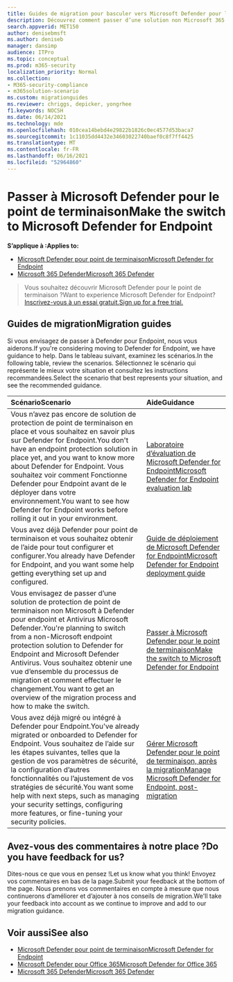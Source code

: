 ```yaml
---
title: Guides de migration pour basculer vers Microsoft Defender pour le point de terminaison
description: Découvrez comment passer d’une solution non Microsoft 365 Defender à Microsoft Defender for Endpoint
search.appverid: MET150
author: denisebmsft
ms.author: deniseb
manager: dansimp
audience: ITPro
ms.topic: conceptual
ms.prod: m365-security
localization_priority: Normal
ms.collection:
- M365-security-compliance
- m365solution-scenario
ms.custom: migrationguides
ms.reviewer: chriggs, depicker, yongrhee
f1.keywords: NOCSH
ms.date: 06/14/2021
ms.technology: mde
ms.openlocfilehash: 010cea14bebd4e29822b1826c0ec4577d53baca7
ms.sourcegitcommit: 1c11035dd4432e34603022740baef0c8f7ff4425
ms.translationtype: MT
ms.contentlocale: fr-FR
ms.lasthandoff: 06/16/2021
ms.locfileid: "52964860"
---
```

# <a name="make-the-switch-to-microsoft-defender-for-endpoint"></a><span data-ttu-id="0b594-103">Passer à Microsoft Defender pour le point de terminaison</span><span class="sxs-lookup"><span data-stu-id="0b594-103">Make the switch to Microsoft Defender for Endpoint</span></span>

<span data-ttu-id="0b594-104">**S’applique à :**</span><span class="sxs-lookup"><span data-stu-id="0b594-104">**Applies to:**</span></span>
- [<span data-ttu-id="0b594-105">Microsoft Defender pour point de terminaison</span><span class="sxs-lookup"><span data-stu-id="0b594-105">Microsoft Defender for Endpoint</span></span>](https://go.microsoft.com/fwlink/p/?linkid=2154037)
- [<span data-ttu-id="0b594-106">Microsoft 365 Defender</span><span class="sxs-lookup"><span data-stu-id="0b594-106">Microsoft 365 Defender</span></span>](https://go.microsoft.com/fwlink/?linkid=2118804)

> <span data-ttu-id="0b594-107">Vous souhaitez découvrir Microsoft Defender pour le point de terminaison ?</span><span class="sxs-lookup"><span data-stu-id="0b594-107">Want to experience Microsoft Defender for Endpoint?</span></span> [<span data-ttu-id="0b594-108">Inscrivez-vous à un essai gratuit.</span><span class="sxs-lookup"><span data-stu-id="0b594-108">Sign up for a free trial.</span></span>](https://www.microsoft.com/microsoft-365/windows/microsoft-defender-atp?ocid=docs-wdatp-exposedapis-abovefoldlink)

## <a name="migration-guides"></a><span data-ttu-id="0b594-109">Guides de migration</span><span class="sxs-lookup"><span data-stu-id="0b594-109">Migration guides</span></span>

<span data-ttu-id="0b594-110">Si vous envisagez de passer à Defender pour Endpoint, nous vous aiderons.</span><span class="sxs-lookup"><span data-stu-id="0b594-110">If you're considering moving to Defender for Endpoint, we have guidance to help.</span></span> <span data-ttu-id="0b594-111">Dans le tableau suivant, examinez les scénarios.</span><span class="sxs-lookup"><span data-stu-id="0b594-111">In the following table, review the scenarios.</span></span> <span data-ttu-id="0b594-112">Sélectionnez le scénario qui représente le mieux votre situation et consultez les instructions recommandées.</span><span class="sxs-lookup"><span data-stu-id="0b594-112">Select the scenario that best represents your situation, and see the recommended guidance.</span></span>

| <span data-ttu-id="0b594-113">Scénario</span><span class="sxs-lookup"><span data-stu-id="0b594-113">Scenario</span></span> | <span data-ttu-id="0b594-114">Aide</span><span class="sxs-lookup"><span data-stu-id="0b594-114">Guidance</span></span> |
|:----|:----|
| <span data-ttu-id="0b594-115">Vous n’avez pas encore de solution de protection de point de terminaison en place et vous souhaitez en savoir plus sur Defender for Endpoint.</span><span class="sxs-lookup"><span data-stu-id="0b594-115">You don't have an endpoint protection solution in place yet, and you want to know more about Defender for Endpoint.</span></span> <span data-ttu-id="0b594-116">Vous souhaitez voir comment Fonctionne Defender pour Endpoint avant de le déployer dans votre environnement.</span><span class="sxs-lookup"><span data-stu-id="0b594-116">You want to see how Defender for Endpoint works before rolling it out in your environment.</span></span>  | [<span data-ttu-id="0b594-117">Laboratoire d’évaluation de Microsoft Defender for Endpoint</span><span class="sxs-lookup"><span data-stu-id="0b594-117">Microsoft Defender for Endpoint evaluation lab</span></span>](evaluation-lab.md)   |
| <span data-ttu-id="0b594-118">Vous avez déjà Defender pour point de terminaison et vous souhaitez obtenir de l’aide pour tout configurer et configurer.</span><span class="sxs-lookup"><span data-stu-id="0b594-118">You already have Defender for Endpoint, and you want some help getting everything set up and configured.</span></span>  | [<span data-ttu-id="0b594-119">Guide de déploiement de Microsoft Defender for Endpoint</span><span class="sxs-lookup"><span data-stu-id="0b594-119">Microsoft Defender for Endpoint deployment guide</span></span>](deployment-phases.md)  |
| <span data-ttu-id="0b594-120">Vous envisagez de passer d’une solution de protection de point de terminaison non Microsoft à Defender pour endpoint et Antivirus Microsoft Defender.</span><span class="sxs-lookup"><span data-stu-id="0b594-120">You're planning to switch from a non-Microsoft endpoint protection solution to Defender for Endpoint and Microsoft Defender Antivirus.</span></span> <span data-ttu-id="0b594-121">Vous souhaitez obtenir une vue d’ensemble du processus de migration et comment effectuer le changement.</span><span class="sxs-lookup"><span data-stu-id="0b594-121">You want to get an overview of the migration process and how to make the switch.</span></span> |[<span data-ttu-id="0b594-122">Passer à Microsoft Defender pour le point de terminaison</span><span class="sxs-lookup"><span data-stu-id="0b594-122">Make the switch to Microsoft Defender for Endpoint</span></span>](switch-to-microsoft-defender-migration.md)   |
| <span data-ttu-id="0b594-123">Vous avez déjà migré ou intégré à Defender pour Endpoint.</span><span class="sxs-lookup"><span data-stu-id="0b594-123">You've already migrated or onboarded to Defender for Endpoint.</span></span> <span data-ttu-id="0b594-124">Vous souhaitez de l’aide sur les étapes suivantes, telles que la gestion de vos paramètres de sécurité, la configuration d’autres fonctionnalités ou l’ajustement de vos stratégies de sécurité.</span><span class="sxs-lookup"><span data-stu-id="0b594-124">You want some help with next steps, such as managing your security settings, configuring more features, or fine-tuning your security policies.</span></span> | [<span data-ttu-id="0b594-125">Gérer Microsoft Defender pour le point de terminaison, après la migration</span><span class="sxs-lookup"><span data-stu-id="0b594-125">Manage Microsoft Defender for Endpoint, post-migration</span></span>](manage-atp-post-migration.md) |


## <a name="do-you-have-feedback-for-us"></a><span data-ttu-id="0b594-126">Avez-vous des commentaires à notre place ?</span><span class="sxs-lookup"><span data-stu-id="0b594-126">Do you have feedback for us?</span></span>

<span data-ttu-id="0b594-127">Dites-nous ce que vous en pensez !</span><span class="sxs-lookup"><span data-stu-id="0b594-127">Let us know what you think!</span></span> <span data-ttu-id="0b594-128">Envoyez vos commentaires en bas de la page.</span><span class="sxs-lookup"><span data-stu-id="0b594-128">Submit your feedback at the bottom of the page.</span></span> <span data-ttu-id="0b594-129">Nous prenons vos commentaires en compte à mesure que nous continuerons d’améliorer et d’ajouter à nos conseils de migration.</span><span class="sxs-lookup"><span data-stu-id="0b594-129">We'll take your feedback into account as we continue to improve and add to our migration guidance.</span></span>

## <a name="see-also"></a><span data-ttu-id="0b594-130">Voir aussi</span><span class="sxs-lookup"><span data-stu-id="0b594-130">See also</span></span>

- [<span data-ttu-id="0b594-131">Microsoft Defender pour point de terminaison</span><span class="sxs-lookup"><span data-stu-id="0b594-131">Microsoft Defender for Endpoint</span></span>](/windows/security/threat-protection)
- [<span data-ttu-id="0b594-132">Microsoft Defender pour Office 365</span><span class="sxs-lookup"><span data-stu-id="0b594-132">Microsoft Defender for Office 365</span></span>](/microsoft-365/security/office-365-security/office-365-atp)
- [<span data-ttu-id="0b594-133">Microsoft 365 Defender</span><span class="sxs-lookup"><span data-stu-id="0b594-133">Microsoft 365 Defender</span></span>](/microsoft-365/security/defender/microsoft-threat-protection?) 
